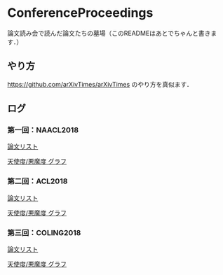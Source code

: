 # ConferenceProceedings
論文読み会で読んだ論文たちの墓場（このREADMEはあとでちゃんと書きます．）

## やり方
https://github.com/arXivTimes/arXivTimes のやり方を真似ます．

## ログ
### 第一回：NAACL2018 
 [論文リスト](https://github.com/OnizukaLab/ConferenceProceedings/blob/master/NAACL2018log.md)

[天使度/悪魔度 グラフ](http://linoit.com/users/nomoto_eriko/canvases/NAACL2018)

### 第二回：ACL2018 
 [論文リスト](https://github.com/OnizukaLab/ConferenceProceedings/blob/master/ACL2018log.md)

[天使度/悪魔度 グラフ](http://linoit.com/users/nomoto_eriko/canvases/ACL_2018)

### 第三回：COLING2018 
 [論文リスト](#)

[天使度/悪魔度 グラフ](http://linoit.com/users/tkym1220/canvases/COLING2018)
